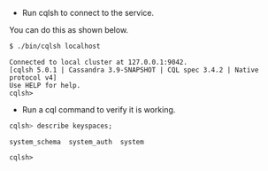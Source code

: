 

* Run cqlsh to connect to the service.

You can do this as shown below.

```sh
$ ./bin/cqlsh localhost
```

```
Connected to local cluster at 127.0.0.1:9042.
[cqlsh 5.0.1 | Cassandra 3.9-SNAPSHOT | CQL spec 3.4.2 | Native protocol v4]
Use HELP for help.
cqlsh> 
```

* Run a cql command to verify it is working.

```sql
cqlsh> describe keyspaces;
```

```
system_schema  system_auth  system

cqlsh> 
```
